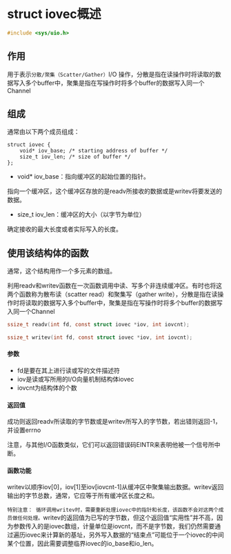 # struct iovec概述
```c
#include <sys/uio.h>
```
## 作用
用于表示`分散/聚集（Scatter/Gather）`I/O 操作，分散是指在读操作时将读取的数据写入多个buffer中，聚集是指在写操作时将多个buffer的数据写入同一个Channel

## 组成
通常由以下两个成员组成：
```
struct iovec {
    void* iov_base; /* starting address of buffer */
    size_t iov_len; /* size of buffer */
};
```
* void* iov_base：指向缓冲区的起始位置的指针。

指向一个缓冲区，这个缓冲区存放的是readv所接收的数据或是writev将要发送的数据。

* size_t iov_len：缓冲区的大小（以字节为单位）

确定接收的最大长度或者实际写入的长度。

## 使用该结构体的函数
通常，这个结构用作一个多元素的数组。

利用readv和writev函数在一次函数调用中读、写多个非连续缓冲区。有时也将这两个函数称为散布读（scatter read）和聚集写（gather write），分散是指在读操作时将读取的数据写入多个buffer中，聚集是指在写操作时将多个buffer的数据写入同一个Channel

```c
ssize_t readv(int fd, const struct iovec *iov, int iovcnt);
 
ssize_t writev(int fd, const struct iovec *iov, int iovcnt);
```
#### 参数

* fd是要在其上进行读或写的文件描述符
* iov是读或写所用的I/O向量机制结构体iovec
* iovcnt为结构体的个数
#### 返回值
成功则返回readv所读取的字节数或是writev所写入的字节数，若出错则返回-1，并设置errno

注意，与其他I/O函数类似，它们可以返回错误码EINTR来表明他被一个信号所中断。
#### 函数功能
writev以顺序iov[0]，iov[1]至iov[iovcnt-1]从缓冲区中聚集输出数据。writev返回输出的字节总数，通常，它应等于所有缓冲区长度之和。

`特别注意： 循环调用writev时，需要重新处理iovec中的指针和长度，该函数不会对这两个成员做任何处理。`writev的返回值为已写的字节数，但这个返回值“实用性”并不高，因为参数传入的是iovec数组，计量单位是iovcnt，而不是字节数，我们仍然需要通过遍历iovec来计算新的基址，另外写入数据的“结束点”可能位于一个iovec的中间某个位置，因此需要调整临界iovec的io_base和io_len。

